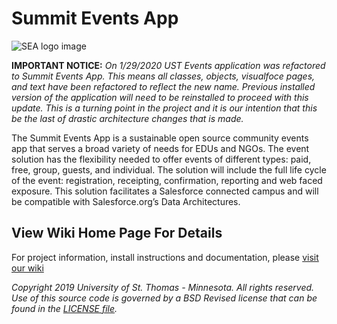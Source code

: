 # Summit Events App

![SEA logo image](https://github.com/SFDO-Community-Sprints/Summit-Events-App/blob/master/images/Summit%20Events%20App%20Badge%20fv.png)

**IMPORTANT NOTICE:**
*On 1/29/2020 UST Events application was refactored to Summit Events App. This means all classes, objects, visualfoce pages, and text have been refactored to reflect the new name. Previous installed version of the application will need to be reinstalled to proceed with this update. This is a turning point in the project and it is our intention that this be the last of drastic architecture changes that is made.*

The Summit Events App is a sustainable open source community events app that serves a broad variety of needs for EDUs and NGOs. The event solution has the flexibility needed to offer events of different types: paid, free, group, guests, and individual. The solution will include the full life cycle of the event: registration, receipting, confirmation, reporting and web faced exposure. This solution facilitates a Salesforce connected campus and will be compatible with Salesforce.org’s Data Architectures.

## View Wiki Home Page For Details

For project information, install instructions and documentation, please [visit our wiki](https://github.com/SFDO-Community-Sprints/Summit-Events-App/wiki)

*Copyright 2019 University of St. Thomas - Minnesota. All rights reserved.
Use of this source code is governed by a BSD Revised
license that can be found in the [LICENSE file](LICENSE.md).*  
